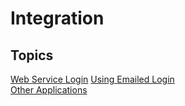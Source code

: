 # Integration

## Topics

[Web Service Login](./web-service-login/)
[Using Emailed Login](./using-emailed-login/)  
[Other Applications](./other-applications/) 